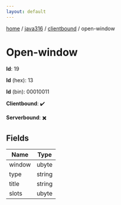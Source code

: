 ```yaml
---
layout: default
---
```


[home](/)  /  [java316](/protocol/java316)  /  [clientbound](/protocol/java316/clientbound)  /  open-window

# Open-window

**Id**: 19

**Id** (hex): 13

**Id** (bin): 00010011

**Clientbound**: ✔️

**Serverbound**: ✖️

## Fields

Name | Type
---|---
window | ubyte
type | string
title | string
slots | ubyte

